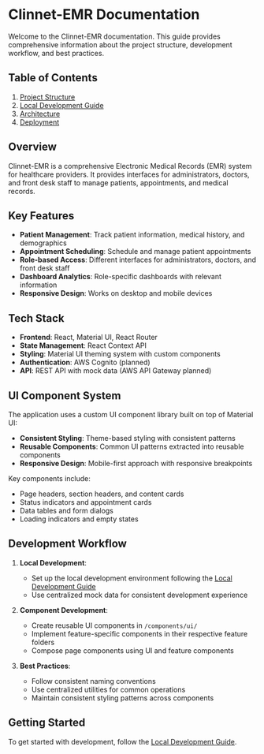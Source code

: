 # Clinnet-EMR Documentation

Welcome to the Clinnet-EMR documentation. This guide provides comprehensive information about the project structure, development workflow, and best practices.

## Table of Contents

1. [Project Structure](./project-structure.md)
2. [Local Development Guide](./local-development.md)
3. [Architecture](./architecture.md)
4. [Deployment](./deployment.md)

## Overview

Clinnet-EMR is a comprehensive Electronic Medical Records (EMR) system for healthcare providers. It provides interfaces for administrators, doctors, and front desk staff to manage patients, appointments, and medical records.

## Key Features

- **Patient Management**: Track patient information, medical history, and demographics
- **Appointment Scheduling**: Schedule and manage patient appointments
- **Role-based Access**: Different interfaces for administrators, doctors, and front desk staff
- **Dashboard Analytics**: Role-specific dashboards with relevant information
- **Responsive Design**: Works on desktop and mobile devices

## Tech Stack

- **Frontend**: React, Material UI, React Router
- **State Management**: React Context API
- **Styling**: Material UI theming system with custom components
- **Authentication**: AWS Cognito (planned)
- **API**: REST API with mock data (AWS API Gateway planned)

## UI Component System

The application uses a custom UI component library built on top of Material UI:

- **Consistent Styling**: Theme-based styling with consistent patterns
- **Reusable Components**: Common UI patterns extracted into reusable components
- **Responsive Design**: Mobile-first approach with responsive breakpoints

Key components include:
- Page headers, section headers, and content cards
- Status indicators and appointment cards
- Data tables and form dialogs
- Loading indicators and empty states

## Development Workflow

1. **Local Development**:
   - Set up the local development environment following the [Local Development Guide](./local-development.md)
   - Use centralized mock data for consistent development experience

2. **Component Development**:
   - Create reusable UI components in `/components/ui/`
   - Implement feature-specific components in their respective feature folders
   - Compose page components using UI and feature components

3. **Best Practices**:
   - Follow consistent naming conventions
   - Use centralized utilities for common operations
   - Maintain consistent styling patterns across components

## Getting Started

To get started with development, follow the [Local Development Guide](./local-development.md).